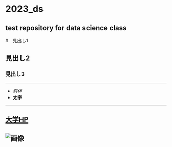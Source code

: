 # 2023_ds
test repository for data science class
--
#　見出し1
## 見出し2
### 見出し3

---
- _斜体_
- **太字**

---
[大学HP](https://www.nagoya-cu.ac.jp/)
---
![画像](https://www.nagoya-cu.ac.jp/common/image/header-logo001.png)
---

